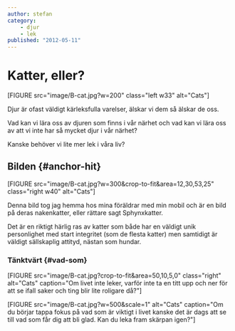```yaml
---
author: stefan
category:
    - djur
    - lek
published: "2012-05-11"
---
```

Katter, eller?
==================================

[FIGURE src="image/B-cat.jpg?w=200" class="left w33" alt="Cats"]

Djur är ofast väldigt kärleksfulla varelser, älskar vi dem så älskar de oss.

Vad kan vi lära oss av djuren som finns i vår närhet och vad kan vi lära oss av att vi inte har så mycket djur i vår närhet?

Kanske behöver vi lite mer lek i våra liv?

<!--more-->

Bilden {#anchor-hit}
-----------------------------------

[FIGURE src="image/B-cat.jpg?w=300&crop-to-fit&area=12,30,53,25" class="right w40" alt="Cats"]

Denna bild tog jag hemma hos mina föräldrar med min mobil och är en bild på deras nakenkatter, eller rättare sagt Sphynxkatter.

Det är en riktigt härlig ras av katter som både har en väldigt unik personlighet med start integritet (som de flesta katter) men samtidigt är väldigt sällskaplig attityd, nästan som hundar.


### Tänktvärt {#vad-som}

[FIGURE src="image/B-cat.jpg?crop-to-fit&area=50,10,5,0" class="right" alt="Cats" caption="Om livet inte leker, varför inte ta en titt upp och ner för att se ifall saker och ting blir lite roligare då?"]

[FIGURE src="image/B-cat.jpg?w=500&scale=1" alt="Cats" caption="Om du börjar tappa fokus på vad som är viktigt i livet kanske det är dags att se till vad som får dig att bli glad. Kan du leka fram skärpan igen?"]
